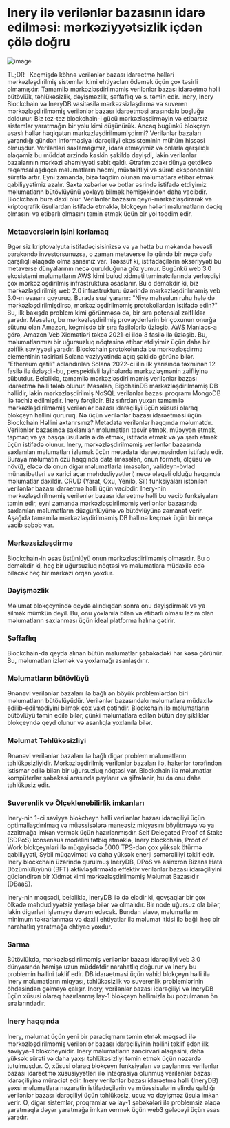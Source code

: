 # Inery ilə verilənlər bazasının idarə edilməsi: mərkəziyyətsizlik içdən çölə doğru 
![image](https://user-images.githubusercontent.com/65338121/209341886-7f876100-f316-4db2-9e52-e45b19dc71c0.png)

TL;DR
 
Keçmişdə köhnə verilənlər bazası idarəetmə həlləri mərkəzləşdirilmiş sistemlər kimi ehtiyacları ödəmək üçün çox təsirli olmamışdır.
Tamamilə mərkəzləşdirilməmiş verilənlər bazası idarəetmə həlli bütövlük, təhlükəsizlik, dəyişməzlik, şəffaflıq və s. təmin edir.
Inery, Inery Blockchain və IneryDB vasitəsilə mərkəzsizləşdirmə və suveren mərkəzləşdirilməmiş verilənlər bazası idarəetməsi arasındakı boşluğu doldurur.
Biz tez-tez blockchain-i gücü mərkəzləşdirməyin və etibarsız sistemlər yaratmağın bir yolu kimi düşünürük. Ancaq bugünkü blokçeyn əsaslı həllər həqiqətən mərkəzləşdirilməmişdirmi?
Verilənlər bazaları yarandığı gündən informasiya idarəçiliyi ekosisteminin mühüm hissəsi olmuşdur. Verilənləri saxlamağımız, idarə etməyimiz və onlarla qarşılıqlı əlaqəmiz bu müddət ərzində kəskin şəkildə dəyişdi, lakin verilənlər bazalarının mərkəzi əhəmiyyəti sabit qaldı.
Ətrafımızdakı dünya getdikcə rəqəmsallaşdıqca məlumatların həcmi, müxtəlifliyi və sürəti eksponensial sürətlə artır. Eyni zamanda, bizə təqdim olunan məlumatlara etibar etmək qabiliyyətimiz azalır. Saxta xəbərlər və botlar əsrində istifadə etdiyimiz məlumatların bütövlüyünü yoxlaya bilmək həmişəkindən daha vacibdir.
Blockchain bura daxil olur.
Verilənlər bazasını qeyri-mərkəzləşdirərək və kriptoqrafik üsullardan istifadə etməklə, blokçeyn həlləri məlumatların dəqiq olmasını və etibarlı olmasını təmin etmək üçün bir yol təqdim edir.

### Metaaverslərin işini korlamaq
Əgər siz kriptovalyuta istifadəçisisinizsə və ya hətta bu məkanda həvəsli pərakəndə investorsunuzsa, o zaman metaverse ilə gündə bir neçə dəfə qarşılıqlı əlaqədə olma şansınız var. Təəssüf ki, istifadəçilərin əksəriyyəti bu metaverse dünyalarının necə qurulduğuna göz yumur.
Bugünkü web 3.0 ekosistemi məlumatların AWS kimi bulud xidməti təminatçılarında yerləşdiyi çox mərkəzləşdirilmiş infrastruktura əsaslanır. Bu o deməkdir ki, biz mərkəzləşdirilmiş web 2.0 infrastrukturu üzərində mərkəzləşdirilməmiş veb 3.0-ın əsasını qoyuruq.
Burada sual yaranır: "Niyə məhsulun ruhu hələ də mərkəzləşdirilmişdirsə, mərkəzləşdirilməmiş protokollardan istifadə edin?"
Bu, ilk baxışda problem kimi görünməsə də, bir sıra potensial zəifliklər yaradır.
Məsələn, bu mərkəzləşdirilmiş provayderlərin bir çoxunun onurğa sütunu olan Amazon, keçmişdə bir sıra fasilələrlə üzləşib. AWS Maniacs-a görə, Amazon Veb Xidmətləri təkcə 2021-ci ildə 3 fasilə ilə üzləşib. Bu, məlumatlarımızı bir uğursuzluq nöqtəsinə etibar etdiyimiz üçün daha bir zəiflik səviyyəsi yaradır.
Blockchain protokolunda bu mərkəzləşdirmə elementinin təsirləri Solana vəziyyətində açıq şəkildə görünə bilər. "Ethereum qatili" adlandırılan Solana 2022-ci ilin ilk yarısında təxminən 12 fasilə ilə üzləşdi - bu, perspektivli layihələrdə mərkəzləşmənin zəifliyinə sübutdur.
Beləliklə, tamamilə mərkəzləşdirilməmiş verilənlər bazası idarəetmə həlli tələb olunur.
Məsələn, BigchainDB mərkəzləşdirilməmiş DB həllidir, lakin mərkəzləşdirilmiş NoSQL verilənlər bazası proqramı MongoDB ilə təchiz edilmişdir.
Inery fərqlidir. Biz sıfırdan yuxarı tamamilə mərkəzləşdirilməmiş verilənlər bazası idarəçiliyi üçün xüsusi olaraq blokçeyn həllini qururuq.
Nə üçün verilənlər bazası idarəetməsi üçün Blockchain Həllini axtarırsınız?
Metadata verilənlər haqqında məlumatdır. Verilənlər bazasında saxlanılan məlumatları təsvir etmək, müəyyən etmək, tapmaq və ya başqa üsullarla əldə etmək, istifadə etmək və ya şərh etmək üçün istifadə olunur.
Inery, mərkəzləşdirilməmiş verilənlər bazasında saxlanılan məlumatları izləmək üçün metadata idarəetməsindən istifadə edir. Buraya məlumatın özü haqqında data (məsələn, onun formatı, ölçüsü və növü), eləcə də onun digər məlumatlarla (məsələn, valideyn-övlad münasibətləri və xarici açar məhdudiyyətləri) necə əlaqəli olduğu haqqında məlumatlar daxildir.
CRUD (Yarat, Oxu, Yenilə, Sil) funksiyaları istənilən verilənlər bazası idarəetmə həlli üçün vacibdir. Inery-nin mərkəzləşdirilməmiş verilənlər bazası idarəetmə həlli bu vacib funksiyaları təmin edir, eyni zamanda mərkəzləşdirilməmiş verilənlər bazasında saxlanılan məlumatların düzgünlüyünə və bütövlüyünə zəmanət verir.
Aşağıda tamamilə mərkəzləşdirilməmiş DB həllinə keçmək üçün bir neçə vacib səbəb var.
### Mərkəzsizləşdirmə
Blockchain-in əsas üstünlüyü onun mərkəzləşdirilməmiş olmasıdır. Bu o deməkdir ki, heç bir uğursuzluq nöqtəsi və məlumatlara müdaxilə edə biləcək heç bir mərkəzi orqan yoxdur.
### Dəyişməzlik
Məlumat blokçeynində qeydə alındıqdan sonra onu dəyişdirmək və ya silmək mümkün deyil. Bu, onu yoxlanıla bilən və etibarlı olması lazım olan məlumatların saxlanması üçün ideal platforma halına gətirir.
### Şəffaflıq
Blockchain-də qeydə alınan bütün məlumatlar şəbəkədəki hər kəsə görünür. Bu, məlumatları izləmək və yoxlamağı asanlaşdırır.
### Məlumatların bütövlüyü
Ənənəvi verilənlər bazaları ilə bağlı ən böyük problemlərdən biri məlumatların bütövlüyüdür. Verilənlər bazasındakı məlumatlara müdaxilə edilib-edilmədiyini bilmək çox vaxt çətindir. Blockchain ilə məlumatların bütövlüyü təmin edilə bilər, çünki məlumatlara edilən bütün dəyişikliklər blokçeyndə qeyd olunur və asanlıqla yoxlanıla bilər.
### Məlumat Təhlükəsizliyi
Ənənəvi verilənlər bazaları ilə bağlı digər problem məlumatların təhlükəsizliyidir. Mərkəzləşdirilmiş verilənlər bazaları ilə, hakerlər tərəfindən istismar edilə bilən bir uğursuzluq nöqtəsi var. Blockchain ilə məlumatlar kompüterlər şəbəkəsi arasında paylanır və şifrələnir, bu da onu daha təhlükəsiz edir.
### Suverenlik və Ölçeklenebilirlik imkanları
Inery-nin 1-ci səviyyə blokcheyn həlli verilənlər bazası idarəçiliyi üçün optimallaşdırılmaq və müəssisələrə maneəsiz miqyasını böyütməyə və ya azaltmağa imkan vermək üçün hazırlanmışdır.
Self Delegated Proof of Stake (SDPoS) konsensus modelini tətbiq etməklə, Inery blockchain, Proof of Work blokçeynləri ilə müqayisədə 5000 TPS-dən çox yüksək ötürmə qabiliyyəti, Sybil müqaviməti və daha yüksək enerji səmərəliliyi təklif edir.
Inery blockchain üzərində qurulmuş IneryDB, DPoS və asinxron Bizans Hata Dözümlülüyünü (BFT) aktivləşdirməklə effektiv verilənlər bazası idarəçiliyini gücləndirən bir Xidmət kimi mərkəzləşdirilməmiş Məlumat Bazasıdır (DBaaS).

Inery-nin məqsədi, beləliklə, IneryDB ilə də elədir ki, qovşaqlar bir çox ölkədə məhdudiyyətsiz yerləşə bilər və olmalıdır. Bir node uğursuz ola bilər, lakin digərləri işləməyə davam edəcək. Bundan əlavə, məlumatların minimum təkrarlanması və daxili ehtiyatlar ilə məlumat itkisi ilə bağlı heç bir narahatlıq yaratmağa ehtiyac yoxdur.
### Sarma
Bütövlükdə, mərkəzləşdirilməmiş verilənlər bazası idarəçiliyi veb 3.0 dünyasında həmişə uzun müddətdir narahatlıq doğurur və Inery bu problemin həllini təklif edir.
DB idarəetməsi üçün vahid blokçeyn həlli ilə Inery məlumatların miqyası, təhlükəsizlik və suverenlik problemlərinin öhdəsindən gəlməyə çalışır.
Inery, verilənlər bazası idarəçiliyi və IneryDB üçün xüsusi olaraq hazırlanmış lay-1 blokçeyn həllimizlə bu pozulmanın ön sıralarındadır.
### Inery haqqında
Inery, məlumat üçün yeni bir paradiqmanı təmin etmək məqsədi ilə mərkəzləşdirilməmiş verilənlər bazası idarəçiliyinin həllini təklif edən ilk səviyyə-1 blokcheynidir. Inery məlumatların zəncirvari əlaqəsini, daha yüksək sürəti və daha yaxşı təhlükəsizliyi təmin etmək üçün nəzərdə tutulmuşdur. O, xüsusi olaraq blokçeyn funksiyaları və paylanmış verilənlər bazası idarəetmə xüsusiyyətləri ilə inteqrasiya olunmuş verilənlər bazası idarəçiliyinə müraciət edir.
Inery verilənlər bazası idarəetmə həlli (IneryDB) şəxsi məlumatlara nəzarətin istifadəçilərin və müəssisələrin əlində qaldığı verilənlər bazası idarəçiliyi üçün təhlükəsiz, ucuz və dəyişməz üsula imkan verir. O, digər sistemlər, proqramlar və lay-1 şəbəkələri ilə problemsiz əlaqə yaratmaqla dəyər yaratmağa imkan vermək üçün web3 gələcəyi üçün əsas yaradır.
